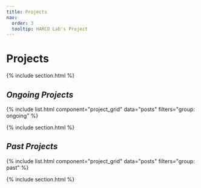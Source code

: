 ```yaml
---
title: Projects
nav:
  order: 3
  tooltip: HARCO Lab's Project
---
```


# <i class="fas fa-lightbulb"></i> **Projects**


{% include section.html %}

## <i class="fas fa-paper-plane"></i> *Ongoing Projects*
{% include list.html 
component="project_grid" 
data="posts" 
filters="group: ongoing" %}

{% include section.html %}

## <i class="far fa-paper-plane"></i> *Past Projects*
{% include list.html 
component="project_grid" 
data="posts" 
filters="group: past" %}

{% include section.html %}




